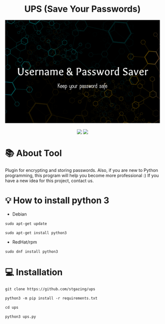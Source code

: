 <div align="center">
  <h1>UPS (Save Your Passwords)</h1>
  <img src="https://raw.githubusercontent.com/STgazing/ups/main/main.png">
  <br><br>
  <img src="https://img.shields.io/github/languages/count/stgazing/ups?logo=python&style=for-the-badge">
  <img src="https://img.shields.io/github/last-commit/STgazing/ups?style=for-the-badge">
  </div>

# 📚 About Tool
Plugin for encrypting and storing passwords. Also, if you are new to Python programming, this program will help you become more professional :)
If you have a new idea for this project, contact us.
# 💡 How to install python 3
* Debian
```
sudo apt-get update
```
```
sudo apt-get install python3
```
* RedHat/rpm
```
sudo dnf install python3
```
# 💻 Installation
```
git clone https://github.com/stgazing/ups
```
```
python3 -m pip install -r requirements.txt
```
```
cd ups
```
```
python3 ups.py
```
